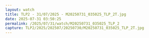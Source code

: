 ```yaml
---
layout: watch
title: TLP2 - 31/07/2025 - M20250731_035025_TLP_2T.jpg
date: 2025-07-31 03:50:25
permalink: /2025/07/31/watch/M20250731_035025_TLP_2
capture: TLP2/2025/202507/20250730/M20250731_035025_TLP_2T.jpg
---
```

